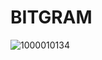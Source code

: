 
# BITGRAM

![1000010134](https://github.com/user-attachments/assets/74a4c042-4ba8-46f0-91ff-a50fb156ab21)
